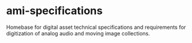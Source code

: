 # ami-specifications
Homebase for digital asset technical specifications and requirements for digitization of analog audio and moving image collections.
